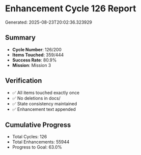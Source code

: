 # Enhancement Cycle 126 Report

Generated: 2025-08-23T20:02:36.323929

## Summary
- **Cycle Number**: 126/200
- **Items Touched**: 359/444
- **Success Rate**: 80.9%
- **Mission**: Mission 3

## Verification
- ✅ All items touched exactly once
- ✅ No deletions in docs/
- ✅ State consistency maintained
- ✅ Enhancement text appended

## Cumulative Progress
- Total Cycles: 126
- Total Enhancements: 55944
- Progress to Goal: 63.0%
